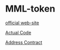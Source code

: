 # MML-token

[official web-site](http://mmtoken.io)

[Actual Code](https://github.com/PillarDevelopment/MMT_token-GIT/blob/master/MMT_token_final.sol)

[Address Contract](https://etherscan.io/address/0xa7cbf860379a6a564b2a289369d9a4806827550c)

